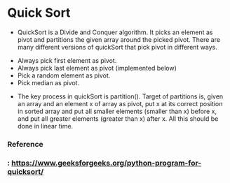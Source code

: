 # Quick Sort

- QuickSort is a Divide and Conquer algorithm. It picks an element as pivot and partitions the given array around the picked pivot. There are many different versions of quickSort that pick pivot in different ways. 

* Always pick first element as pivot.
* Always pick last element as pivot (implemented below)
* Pick a random element as pivot.
* Pick median as pivot.

- The key process in quickSort is partition(). Target of partitions is, given an array and an element x of array as pivot, put x at its correct position in sorted array and put all smaller elements (smaller than x) before x, and put all greater elements (greater than x) after x. All this should be done in linear time. 

<!-- def partition(arr, low, high):
    i = low - 1
    pivot = arr[high]

    for j in range(low, high):

        # if curr element is smaller than or equal to pivot
        if arr[j] <= pivot:

            # increment index of smaller element
            i += 1
            arr[i], arr[j] = arr[j], arr[i]

    arr[i + 1], arr[high] = arr[high], arr[i + 1]
    return i + 1


def quickSort(arr, low, high):
    if len(arr) == 1:
        return arr
    if low < high:

        # pi is partitioning index, arr[p] is now at the rigth place
        pi = partition(arr, low, high)

        # separately sort elements before partition and after partition
        quickSort(arr, low, pi - 1)
        quickSort(arr, pi + 1, high)
 -->

### Reference
### : https://www.geeksforgeeks.org/python-program-for-quicksort/